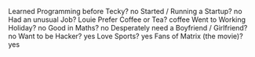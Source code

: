 Learned Programming before Tecky?
no
Started / Running a Startup?
no
Had an unusual Job?
Louie
Prefer Coffee or Tea?
coffee
Went to Working Holiday?
no
Good in Maths?
no
Desperately need a Boyfriend / Girlfriend?
no
Want to be Hacker?
yes
Love Sports?
yes
Fans of Matrix (the movie)?
yes

